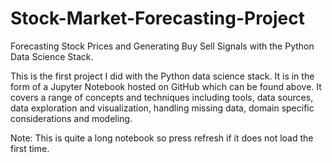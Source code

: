 # Stock-Market-Forecasting-Project
Forecasting Stock Prices and Generating Buy Sell Signals with the Python Data Science Stack.


This is the first project I did with the Python data science stack. It is in the form of a Jupyter Notebook hosted on GitHub which can be found above. It covers a range of concepts and techniques including tools, data sources, data exploration and visualization, handling missing data, domain specific considerations and modeling. 

Note: This is quite a long notebook so press refresh if it does not load the first time.
